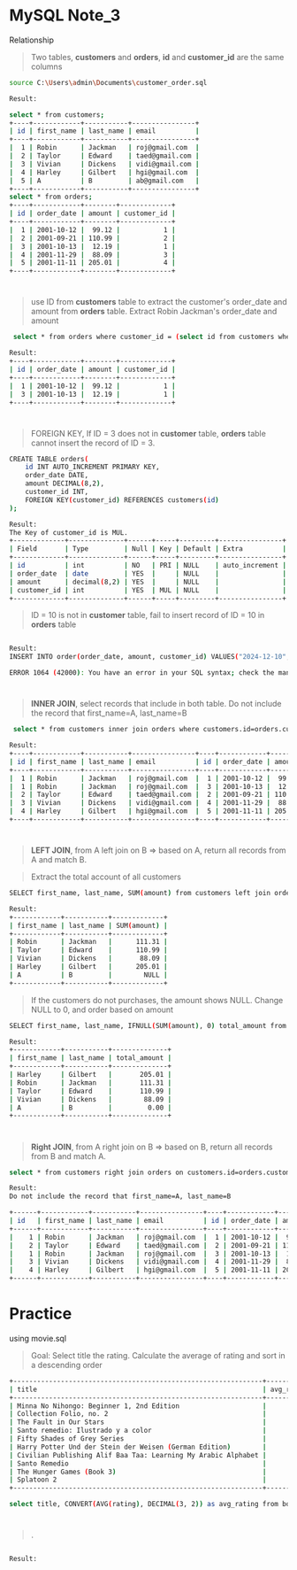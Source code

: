 # MySQL Note_3
Relationship

> Two tables, **customers** and **orders**, **id**  and **customer_id** are the same columns
```bash 
source C:\Users\admin\Documents\customer_order.sql
```

```bash
Result:

select * from customers;
+----+------------+-----------+----------------+
| id | first_name | last_name | email          |
+----+------------+-----------+----------------+
|  1 | Robin      | Jackman   | roj@gmail.com  |
|  2 | Taylor     | Edward    | taed@gmail.com |
|  3 | Vivian     | Dickens   | vidi@gmail.com |
|  4 | Harley     | Gilbert   | hgi@gmail.com  |
|  5 | A          | B         | ab@gmail.com   |
+----+------------+-----------+----------------+
select * from orders;
+----+------------+--------+-------------+
| id | order_date | amount | customer_id |
+----+------------+--------+-------------+
|  1 | 2001-10-12 |  99.12 |           1 |
|  2 | 2001-09-21 | 110.99 |           2 |
|  3 | 2001-10-13 |  12.19 |           1 |
|  4 | 2001-11-29 |  88.09 |           3 |
|  5 | 2001-11-11 | 205.01 |           4 |
+----+------------+--------+-------------+
```

#

> use ID from **customers** table to extract the customer's order_date and amount from **orders** table.
> Extract Robin Jackman's order_date and amount
```bash 
 select * from orders where customer_id = (select id from customers where first_name="Robin" and last_name="Jackman");
```

```bash
Result:
+----+------------+--------+-------------+
| id | order_date | amount | customer_id |
+----+------------+--------+-------------+
|  1 | 2001-10-12 |  99.12 |           1 |
|  3 | 2001-10-13 |  12.19 |           1 |
+----+------------+--------+-------------+
```

#

> FOREIGN KEY, If ID = 3 does not in **customer** table, **orders** table cannot insert the record of ID = 3.
```bash 
CREATE TABLE orders(
    id INT AUTO_INCREMENT PRIMARY KEY,
    order_date DATE,
    amount DECIMAL(8,2),
    customer_id INT,
    FOREIGN KEY(customer_id) REFERENCES customers(id)
);
```

```bash
Result:
The Key of customer_id is MUL.
+-------------+--------------+------+-----+---------+----------------+
| Field       | Type         | Null | Key | Default | Extra          |
+-------------+--------------+------+-----+---------+----------------+
| id          | int          | NO   | PRI | NULL    | auto_increment |
| order_date  | date         | YES  |     | NULL    |                |
| amount      | decimal(8,2) | YES  |     | NULL    |                |
| customer_id | int          | YES  | MUL | NULL    |                |
+-------------+--------------+------+-----+---------+----------------+
```

> ID = 10 is not in **customer** table, fail to insert record of ID = 10 in **orders** table
```bash 

Result:
INSERT INTO order(order_date, amount, customer_id) VALUES("2024-12-10", 327, 10);

ERROR 1064 (42000): You have an error in your SQL syntax; check the manual that corresponds to your MySQL server version for the right syntax to use near 'order(order_date, amount, customer_id) VALUES("2024-12-10", 327, 10)' at line 1
```

#

> **INNER JOIN**, select records that include in both table. Do not include the record that first_name=A, last_name=B
```bash 
 select * from customers inner join orders where customers.id=orders.customer_id;
```

```bash
Result:
+----+------------+-----------+----------------+----+------------+--------+-------------+
| id | first_name | last_name | email          | id | order_date | amount | customer_id |
+----+------------+-----------+----------------+----+------------+--------+-------------+
|  1 | Robin      | Jackman   | roj@gmail.com  |  1 | 2001-10-12 |  99.12 |           1 |
|  1 | Robin      | Jackman   | roj@gmail.com  |  3 | 2001-10-13 |  12.19 |           1 |
|  2 | Taylor     | Edward    | taed@gmail.com |  2 | 2001-09-21 | 110.99 |           2 |
|  3 | Vivian     | Dickens   | vidi@gmail.com |  4 | 2001-11-29 |  88.09 |           3 |
|  4 | Harley     | Gilbert   | hgi@gmail.com  |  5 | 2001-11-11 | 205.01 |           4 |
+----+------------+-----------+----------------+----+------------+--------+-------------+
```

#
> **LEFT JOIN**, from A left join on B => based on A, return all records from A and match B.

> Extract the total account of all customers
```bash 
SELECT first_name, last_name, SUM(amount) from customers left join orders on customers.id=orders.customer_id group by customers.id;
```

```bash
Result:
+------------+-----------+-------------+
| first_name | last_name | SUM(amount) |
+------------+-----------+-------------+
| Robin      | Jackman   |      111.31 |
| Taylor     | Edward    |      110.99 |
| Vivian     | Dickens   |       88.09 |
| Harley     | Gilbert   |      205.01 |
| A          | B         |        NULL |
+------------+-----------+-------------+
```

> If the customers do not purchases, the amount shows NULL. Change NULL to 0, and order based on amount
```bash 
SELECT first_name, last_name, IFNULL(SUM(amount), 0) total_amount from customers left join orders on customers.id=orders.customer_id group by customers.id order by total_amount desc;
```

```bash
Result:
+------------+-----------+--------------+
| first_name | last_name | total_amount |
+------------+-----------+--------------+
| Harley     | Gilbert   |       205.01 |
| Robin      | Jackman   |       111.31 |
| Taylor     | Edward    |       110.99 |
| Vivian     | Dickens   |        88.09 |
| A          | B         |         0.00 |
+------------+-----------+--------------+
```

#
> **Right JOIN**, from A right join on B => based on B, return all records from B and match A. 
```bash 
select * from customers right join orders on customers.id=orders.customer_id
```

```bash
Result:
Do not include the record that first_name=A, last_name=B

+------+------------+-----------+----------------+----+------------+--------+-------------+
| id   | first_name | last_name | email          | id | order_date | amount | customer_id |
+------+------------+-----------+----------------+----+------------+--------+-------------+
|    1 | Robin      | Jackman   | roj@gmail.com  |  1 | 2001-10-12 |  99.12 |           1 |
|    2 | Taylor     | Edward    | taed@gmail.com |  2 | 2001-09-21 | 110.99 |           2 |
|    1 | Robin      | Jackman   | roj@gmail.com  |  3 | 2001-10-13 |  12.19 |           1 |
|    3 | Vivian     | Dickens   | vidi@gmail.com |  4 | 2001-11-29 |  88.09 |           3 |
|    4 | Harley     | Gilbert   | hgi@gmail.com  |  5 | 2001-11-11 | 205.01 |           4 |
+------+------------+-----------+----------------+----+------------+--------+-------------+
```



# Practice
using movie.sql

> Goal: Select title the rating. Calculate the average of rating and sort in a descending order
```bash
+---------------------------------------------------------------+------------+
| title                                                         | avg_rating |
+---------------------------------------------------------------+------------+
| Minna No Nihongo: Beginner 1, 2nd Edition                     |       9.90 |
| Collection Folio, no. 2                                       |       9.40 |
| The Fault in Our Stars                                        |       9.36 |
| Santo remedio: Ilustrado y a color                            |       8.60 |
| Fifty Shades of Grey Series                                   |       8.12 |
| Harry Potter Und der Stein der Weisen (German Edition)        |       8.12 |
| Civilian Publishing Alif Baa Taa: Learning My Arabic Alphabet |       8.08 |
| Santo Remedio                                                 |       7.94 |
| The Hunger Games (Book 3)                                     |       7.52 |
| Splatoon 2                                                    |       5.38 |
+---------------------------------------------------------------+------------+
```

```bash 
select title, CONVERT(AVG(rating), DECIMAL(3, 2)) as avg_rating from books inner join reviews on books.id=reviews.book_id group by books.id order by avg_rating desc;
```


#
> . 
```bash 

```

```bash
Result:

```

